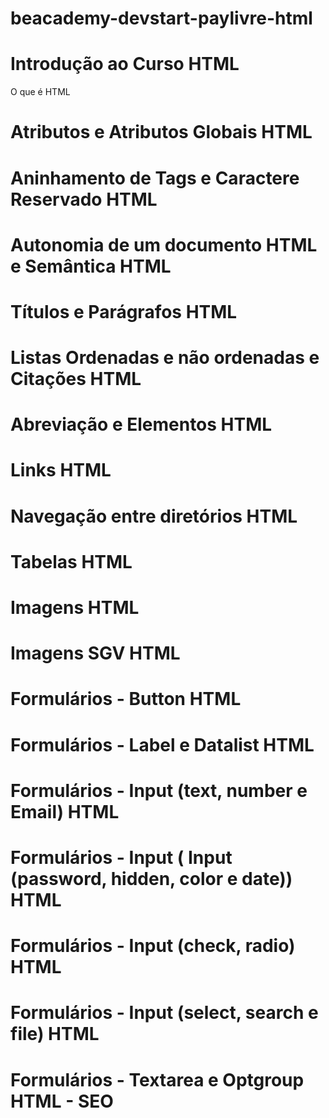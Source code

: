 # beacademy-devstart-paylivre-html <br>

# Introdução ao Curso HTML 
O que é HTML<br>

# Atributos e Atributos Globais HTML <br>

# Aninhamento de Tags e Caractere Reservado HTML <br>

# Autonomia de um documento HTML e Semântica HTML <br>

# Títulos e Parágrafos HTML <br>

# Listas Ordenadas e não ordenadas e Citações HTML <br>

# Abreviação e Elementos HTML <br>

# Links HTML <br>
 
# Navegação entre diretórios HTML <br>
  
# Tabelas HTML <br>
  
# Imagens HTML <br>
  
# Imagens SGV HTML <br>

# Formulários - Button HTML <br>

# Formulários - Label e Datalist HTML <br>

# Formulários - Input (text, number e Email) HTML <br>

# Formulários - Input ( Input (password, hidden, color e date)) HTML <br>

# Formulários - Input (check, radio) HTML <br>

# Formulários - Input (select, search e file) HTML <br> 

# Formulários - Textarea e Optgroup HTML - SEO